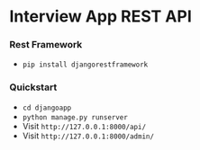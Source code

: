 # Interview App REST API

### Rest Framework
* `pip install djangorestframework`

### Quickstart
* `cd djangoapp`
* `python manage.py runserver`
* Visit `http://127.0.0.1:8000/api/`
* Visit `http://127.0.0.1:8000/admin/`